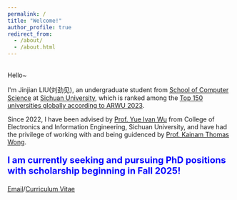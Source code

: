 ```yaml
---
permalink: /
title: "Welcome!"
author_profile: true
redirect_from: 
  - /about/
  - /about.html
---
```




<br>
Hello~  
  
I'm Jinjian LIU(刘劲见), an undergraduate student from [School of Computer Science](https://cs.scu.edu.cn/) at [Sichuan University](https://www.scu.edu.cn/), which is ranked among the [Top 150 universities globally according to ARWU 2023](https://www.shanghairanking.com/institution/sichuan-university).  

Since 2022, I have been advised by [Prof. Yue Ivan Wu](https://scholar.google.com/citations?user=3hAyJWwAAAAJ&hl=zh-CN) from College of Electronics and Information Engineering, Sichuan University, and have had the privilege of working with and being guidenced by [Prof. Kainam Thomas Wong](https://ieeexplore.ieee.org/author/37278684000). 


<p style="color:blue; font-size: 20px; font-weight: bold;">I am currently seeking and pursuing PhD positions with scholarship beginning in Fall 2025!</p>

[Email](austin.liujinjian@gmail.com)/[Curriculum Vitae](../assets/CV-20240703-JJL.pdf)
